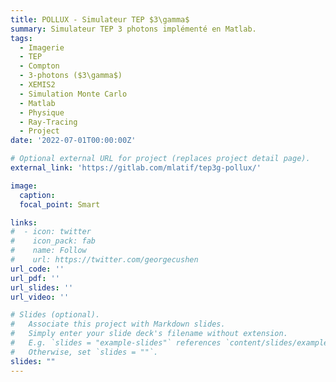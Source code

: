 ```yaml
---
title: POLLUX - Simulateur TEP $3\gamma$
summary: Simulateur TEP 3 photons implémenté en Matlab.
tags:
  - Imagerie 
  - TEP
  - Compton
  - 3-photons ($3\gamma$)
  - XEMIS2
  - Simulation Monte Carlo
  - Matlab
  - Physique 
  - Ray-Tracing
  - Project
date: '2022-07-01T00:00:00Z'

# Optional external URL for project (replaces project detail page).
external_link: 'https://gitlab.com/mlatif/tep3g-pollux/'

image:
  caption:
  focal_point: Smart

links:
#  - icon: twitter
#    icon_pack: fab
#    name: Follow
#    url: https://twitter.com/georgecushen
url_code: ''
url_pdf: ''
url_slides: ''
url_video: ''

# Slides (optional).
#   Associate this project with Markdown slides.
#   Simply enter your slide deck's filename without extension.
#   E.g. `slides = "example-slides"` references `content/slides/example-slides.md`.
#   Otherwise, set `slides = ""`.
slides: ""
---
```

